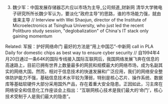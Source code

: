 3. 魏少军：中国发展存储器芯片应以市场为主导_公司频道_财新网 清华大学微电子研究所所长魏少军认为，要淡化“政府主导”的思路，谁的市场能力强，就由谁来主导  //  Interview with Wei Shaojun, director of the Institute of Microelectronics at Tsinghua University, who just led the recent Politburo study session, "deglobalization" of China's IT stack only gaining momentum

Related: 军报：护好网络命门 最好的方法是“用上中国芯”-中新网 call in PLA Daily for domestic chips as best way to ensure cyber security  //  自1994年4月20日通过一条64K的国际专线接入国际互联网后，我国网络发展飞奔在信息的高速路上，目前已拥有世界上数量最多的网民和规模最大的网络市场，成为名副其实的网络大国。然而，相对于信息技术的快速发展和广泛应用，我们的网络安全整体防护能力不强，基础信息技术水平较为薄弱，特别是核心芯片、操作系统、数据库等基础软硬件大部分采用国外产品，存在着重大安全隐患。正因如此，习主席在网络安全和信息化工作座谈会上指出：“互联网核心技术是我们最大的‘命门’，核心技术受制于人是我们最大的隐患”。
